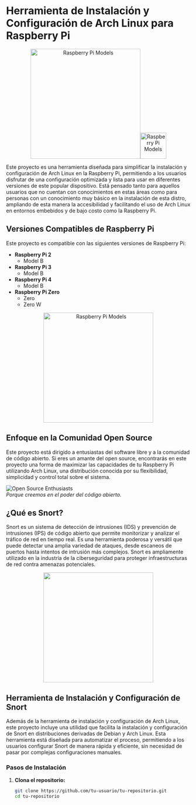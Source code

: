 # Herramienta de Instalación y Configuración de Arch Linux para Raspberry Pi


<div style="text-align: center;">
    <img src="https://upload.wikimedia.org/wikipedia/commons/e/e8/Archlinux-logo-standard-version.png" alt="Raspberry Pi Models" width="300px"><img src="https://cdn.worldvectorlogo.com/logos/raspberry-pi.svg" alt="Raspberry Pi Models" width="71px">
    <p></p>
</div>

Este proyecto es una herramienta diseñada para simplificar la instalación y configuración de Arch Linux en la Raspberry Pi, permitiendo a los usuarios disfrutar de una configuración optimizada y lista para usar en diferentes versiones de este popular dispositivo. Está pensado tanto para aquellos usuarios que no cuentan con conocimientos en estas áreas como para personas con un conocimiento muy básico en la instalación de esta distro, ampliando de esta manera la accesibilidad y facilitando el uso de Arch Linux en entornos embebidos y de bajo costo como la Raspberry Pi.

## Versiones Compatibles de Raspberry Pi

Este proyecto es compatible con las siguientes versiones de Raspberry Pi:

- **Raspberry Pi 2**
  - Model B
- **Raspberry Pi 3**
  - Model B
- **Raspberry Pi 4**
  - Model B
- **Raspberry Pi Zero**
  - Zero
  - Zero W
    
<div style="text-align: center;">
    <img src="https://tienda.bricogeek.com/2541-thickbox_default/raspberry-pi-model-b.jpg" alt="Raspberry Pi Models" width="300px">
    <p></p>
</div>

## Enfoque en la Comunidad Open Source

Este proyecto está dirigido a entusiastas del software libre y a la comunidad de código abierto. Si eres un amante del open source, encontrarás en este proyecto una forma de maximizar las capacidades de tu Raspberry Pi utilizando Arch Linux, una distribución conocida por su flexibilidad, simplicidad y control total sobre el sistema.

![Open Source Enthusiasts](https://media.giphy.com/media/xUPGcguWZHRC2HyBRS/giphy.gif)  
*Porque creemos en el poder del código abierto.*

## ¿Qué es Snort?

Snort es un sistema de detección de intrusiones (IDS) y prevención de intrusiones (IPS) de código abierto que permite monitorizar y analizar el tráfico de red en tiempo real. Es una herramienta poderosa y versátil que puede detectar una amplia variedad de ataques, desde escaneos de puertos hasta intentos de intrusión más complejos. Snort es ampliamente utilizado en la industria de la ciberseguridad para proteger infraestructuras de red contra amenazas potenciales.

<div style="text-align: center;">
    <img src="https://luismiguelmorales.com/wp-content/uploads/2022/06/snort-image-portada-180.jpg" width="300px">
    <p></p>
</div>

## Herramienta de Instalación y Configuración de Snort

Además de la herramienta de instalación y configuración de Arch Linux, este proyecto incluye una utilidad que facilita la instalación y configuración de Snort en distribuciones derivadas de Debian y Arch Linux. Esta herramienta está diseñada para automatizar el proceso, permitiendo a los usuarios configurar Snort de manera rápida y eficiente, sin necesidad de pasar por complejas configuraciones manuales.

### Pasos de Instalación

1. **Clona el repositorio:**

   ```bash
   git clone https://github.com/tu-usuario/tu-repositorio.git
   cd tu-repositorio
